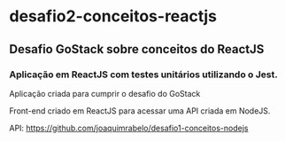 # desafio2-conceitos-reactjs
## Desafio GoStack sobre conceitos do ReactJS

### Aplicação em ReactJS com testes unitários utilizando o Jest.


Aplicação criada para cumprir o desafio do GoStack

Front-end criado em ReactJS para acessar uma API criada em NodeJS.

API: https://github.com/joaquimrabelo/desafio1-conceitos-nodejs
